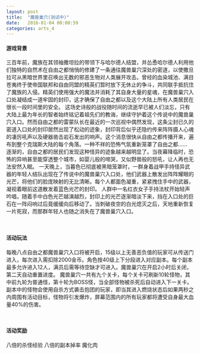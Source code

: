```yaml
---
layout: post
title:  "魔兽巢穴(测试中)"
date:   2016-01-04 00:00:59
categories: arts_4
---
```


<div class="post-content">	
<h4>游戏背景</h4>
<p>三百年前，魔族在其领袖撒坦拉的带领下与哈尔德人结盟，并怂恿哈尔德人利用他们独特的自然术在自由之都悄悄的修建了一条通往魔兽巢穴深处的密道，以使撒旦拉可从黑暗世界里召唤出无数的邪恶生物对人类展开攻击。曾经的血染城池、满目苍夷终于使帝国联邦和自由同盟的精英们暂时放下无休止的争斗，共同联手抵抗住了魔族的入侵。精英们使用强大的魔法并消耗了其自身大量的星魂，在魔兽巢穴入口处凝结成一道牢固的封印，这才确保了自由之都以及这个大陆上所有人类居民在很长一段时间里的安全。
	这场史诗般的战役随时间的流逝早已被人们淡忘，只有大陆上最为年长的智者始终铭记着祖先们的教诲，继续守护着这个传说中的魔兽巢穴入口。然而自由之都的雷蒙队长在最近的一次巡视中偶然发现，这条尘封已久的密道入口处的封印居然出现了松动的迹象，封印背后似乎还隐约传来阵阵摄人心魂的凄厉吼声以及硬器凿击岩石发出的响声。这个消息很快从自由之都传播开来，遍布到整个克瑞斯大陆的每个角落。一种不祥的恐怖气氛重新笼罩了自由之都......
	逐渐的，自由之都的居民们发现这种怪异的迹象越来越明显了。当夜幕降临时，恐怖的异响甚至能穿透整个城市，如婴儿般的啼哭，又似野兽般的怒吼，让人再也无法安然入眠。
	一天晚上，当暮色已彻底被黑暗笼罩时，一群身着战甲手持怪异武器的年轻人结队出现在了传说中的魔兽巢穴入口处，他们武器上散发出阵阵耀眼的光芒，将他们的脸庞映射的无比清晰。每个人都面色凝重，紧紧拽住手中的武器，凝视着眼前这道散发着蓝色光芒的封印。
	人群中一名红衣女子手持法杖开始轻声吟唱，随着手中白色光芒越演越烈，封印上的光芒逐渐暗淡下来，挡在入口处的巨石在一阵闷响过后竟缓缓向后移动了。当刺破夜空的白光熄灭之后，天地重新恢复一片死寂，而那群年轻人也随之消失在了魔兽巢穴入口。
</p>
<br>
<h4>活动玩法</h4>
<p>每晚八点自由之都魔兽巢穴入口将被开启，15级以上无善恶负值的玩家可从传送门进入，每次进入需扣除2000金币。角色按40级上下分段进入对应副本。每个副本最多允许进入12人，满员后需等待空缺才可进入。魔兽巢穴在开启2小时后关闭，第二天自动重置进度。
	魔兽巢穴一共有九个关卡，每个关卡可刷新10轮怪物，其中前九轮为普通怪，第十轮为BOSS怪，当全部怪物被杀死后自动进入下一关卡。
	副本中的怪物会使用自杀方式袭击抱团的玩家，即当其进入燃烧状态后如果两秒之内周围有活动目标，怪物将引发爆炸，屏幕范围内的所有玩家都将遭受自身最大血量40%的伤害。
</p>
<br>
<h4>活动奖励</h4>
<p>八倍的杀怪经验
       八倍的副本掉率
       魔化肉
	
</p>
<br>


</div>
